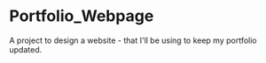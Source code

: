 # Portfolio_Webpage
A project to design a website - that I'll be using to keep my portfolio updated.
